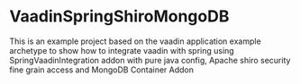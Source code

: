 # VaadinSpringShiroMongoDB
This is an example project based on the vaadin application example archetype to show how to integrate vaadin with spring using SpringVaadinIntegration addon with pure java config, Apache shiro security fine grain access and MongoDB Container Addon

